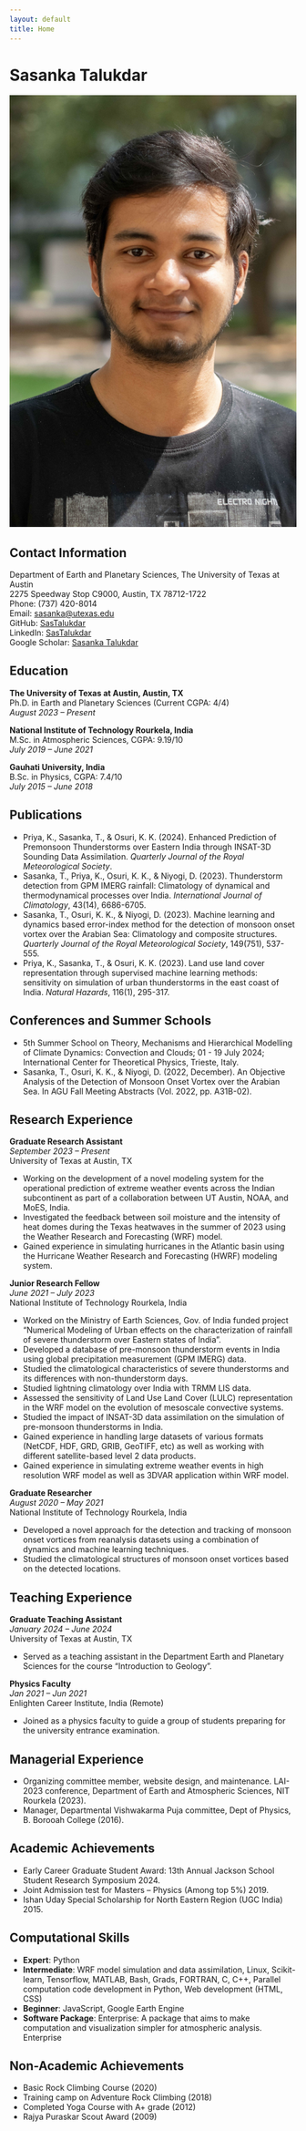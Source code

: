 ```yaml
---
layout: default
title: Home
---
```


# Sasanka Talukdar

![My Professional Headshot](assets/Sasanka.png)

## Contact Information
Department of Earth and Planetary Sciences, The University of Texas at Austin  
2275 Speedway Stop C9000, Austin, TX 78712-1722  
Phone: (737) 420-8014  
Email: sasanka@utexas.edu  
GitHub: [SasTalukdar](https://github.com/SasTalukdar)  
LinkedIn: [SasTalukdar](https://www.linkedin.com/in/sastalukdar)  
Google Scholar: [Sasanka Talukdar](https://scholar.google.com/citations?user=SasankaTalukdar)

## Education
**The University of Texas at Austin, Austin, TX**  
Ph.D. in Earth and Planetary Sciences (Current CGPA: 4/4)  
*August 2023 – Present*

**National Institute of Technology Rourkela, India**  
M.Sc. in Atmospheric Sciences, CGPA: 9.19/10  
*July 2019 – June 2021*

**Gauhati University, India**  
B.Sc. in Physics, CGPA: 7.4/10  
*July 2015 – June 2018*

## Publications
- Priya, K., Sasanka, T., & Osuri, K. K. (2024). Enhanced Prediction of Premonsoon Thunderstorms over Eastern India through INSAT-3D Sounding Data Assimilation. *Quarterly Journal of the Royal Meteorological Society*.
- Sasanka, T., Priya, K., Osuri, K. K., & Niyogi, D. (2023). Thunderstorm detection from GPM IMERG rainfall: Climatology of dynamical and thermodynamical processes over India. *International Journal of Climatology*, 43(14), 6686-6705.
- Sasanka, T., Osuri, K. K., & Niyogi, D. (2023). Machine learning and dynamics based error-index method for the detection of monsoon onset vortex over the Arabian Sea: Climatology and composite structures. *Quarterly Journal of the Royal Meteorological Society*, 149(751), 537-555.
- Priya, K., Sasanka, T., & Osuri, K. K. (2023). Land use land cover representation through supervised machine learning methods: sensitivity on simulation of urban thunderstorms in the east coast of India. *Natural Hazards*, 116(1), 295-317.

## Conferences and Summer Schools
- 5th Summer School on Theory, Mechanisms and Hierarchical Modelling of Climate Dynamics: Convection and Clouds; 01 - 19 July 2024; International Center for Theoretical Physics, Trieste, Italy.
- Sasanka, T., Osuri, K. K., & Niyogi, D. (2022, December). An Objective Analysis of the Detection of Monsoon Onset Vortex over the Arabian Sea. In AGU Fall Meeting Abstracts (Vol. 2022, pp. A31B-02).

## Research Experience
**Graduate Research Assistant**  
*September 2023 – Present*  
University of Texas at Austin, TX  
- Working on the development of a novel modeling system for the operational prediction of extreme weather events across the Indian subcontinent as part of a collaboration between UT Austin, NOAA, and MoES, India.
- Investigated the feedback between soil moisture and the intensity of heat domes during the Texas heatwaves in the summer of 2023 using the Weather Research and Forecasting (WRF) model.
- Gained experience in simulating hurricanes in the Atlantic basin using the Hurricane Weather Research and Forecasting (HWRF) modeling system.

**Junior Research Fellow**  
*June 2021 – July 2023*  
National Institute of Technology Rourkela, India  
- Worked on the Ministry of Earth Sciences, Gov. of India funded project “Numerical Modeling of Urban effects on the characterization of rainfall of severe thunderstorm over Eastern states of India”.
- Developed a database of pre-monsoon thunderstorm events in India using global precipitation measurement (GPM IMERG) data.
- Studied the climatological characteristics of severe thunderstorms and its differences with non-thunderstorm days.
- Studied lightning climatology over India with TRMM LIS data.
- Assessed the sensitivity of Land Use Land Cover (LULC) representation in the WRF model on the evolution of mesoscale convective systems.
- Studied the impact of INSAT-3D data assimilation on the simulation of pre-monsoon thunderstorms in India.
- Gained experience in handling large datasets of various formats (NetCDF, HDF, GRD, GRIB, GeoTIFF, etc) as well as working with different satellite-based level 2 data products.
- Gained experience in simulating extreme weather events in high resolution WRF model as well as 3DVAR application within WRF model.

**Graduate Researcher**  
*August 2020 – May 2021*  
National Institute of Technology Rourkela, India  
- Developed a novel approach for the detection and tracking of monsoon onset vortices from reanalysis datasets using a combination of dynamics and machine learning techniques.
- Studied the climatological structures of monsoon onset vortices based on the detected locations.

## Teaching Experience
**Graduate Teaching Assistant**  
*January 2024 – June 2024*  
University of Texas at Austin, TX  
- Served as a teaching assistant in the Department Earth and Planetary Sciences for the course “Introduction to Geology”.

**Physics Faculty**  
*Jan 2021 – Jun 2021*  
Enlighten Career Institute, India (Remote)  
- Joined as a physics faculty to guide a group of students preparing for the university entrance examination.

## Managerial Experience
- Organizing committee member, website design, and maintenance. LAI-2023 conference, Department of Earth and Atmospheric Sciences, NIT Rourkela (2023).
- Manager, Departmental Vishwakarma Puja committee, Dept of Physics, B. Borooah College (2016).

## Academic Achievements
- Early Career Graduate Student Award: 13th Annual Jackson School Student Research Symposium 2024.
- Joint Admission test for Masters – Physics (Among top 5%) 2019.
- Ishan Uday Special Scholarship for North Eastern Region (UGC India) 2015.

## Computational Skills
- **Expert**: Python
- **Intermediate**: WRF model simulation and data assimilation, Linux, Scikit-learn, Tensorflow, MATLAB, Bash, Grads, FORTRAN, C, C++, Parallel computation code development in Python, Web development (HTML, CSS)
- **Beginner**: JavaScript, Google Earth Engine
- **Software Package**: Enterprise: A package that aims to make computation and visualization simpler for atmospheric analysis. Enterprise

## Non-Academic Achievements
- Basic Rock Climbing Course (2020)
- Training camp on Adventure Rock Climbing (2018)
- Completed Yoga Course with A+ grade (2012)
- Rajya Puraskar Scout Award (2009)

